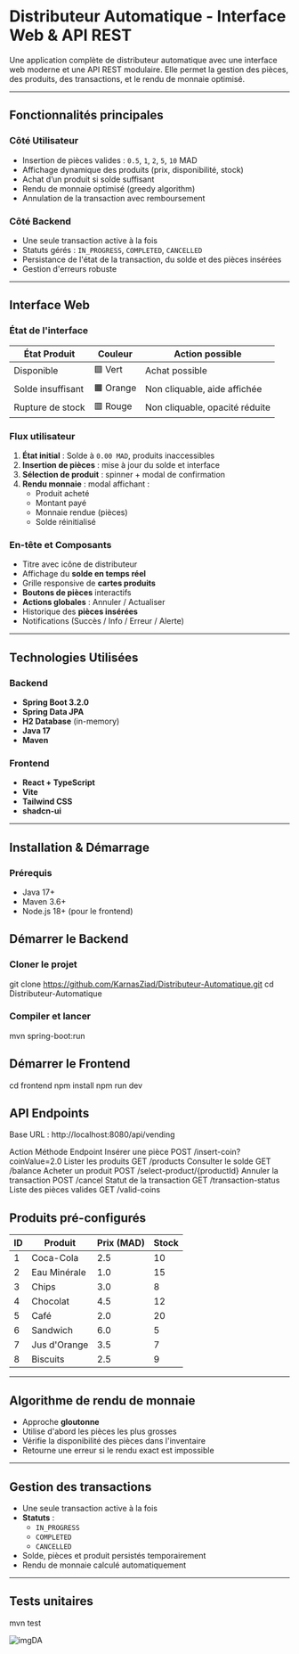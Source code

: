 #  Distributeur Automatique - Interface Web & API REST

Une application complète de distributeur automatique avec une interface web moderne et une API REST modulaire. Elle permet la gestion des pièces, des produits, des transactions, et le rendu de monnaie optimisé.

---

##  Fonctionnalités principales

###  Côté Utilisateur
- Insertion de pièces valides : `0.5`, `1`, `2`, `5`, `10` MAD
- Affichage dynamique des produits (prix, disponibilité, stock)
- Achat d’un produit si solde suffisant
- Rendu de monnaie optimisé (greedy algorithm)
- Annulation de la transaction avec remboursement

### Côté Backend
- Une seule transaction active à la fois
- Statuts gérés : `IN_PROGRESS`, `COMPLETED`, `CANCELLED`
- Persistance de l'état de la transaction, du solde et des pièces insérées
- Gestion d'erreurs robuste

---

##  Interface Web

###  État de l'interface

| État Produit         | Couleur | Action possible                  |
|----------------------|--------|----------------------------------|
| Disponible           | 🟩 Vert  | Achat possible                   |
| Solde insuffisant    | 🟧 Orange | Non cliquable, aide affichée     |
| Rupture de stock     | 🟥 Rouge  | Non cliquable, opacité réduite   |

###  Flux utilisateur
1. **État initial** : Solde à `0.00 MAD`, produits inaccessibles
2. **Insertion de pièces** : mise à jour du solde et interface
3. **Sélection de produit** : spinner + modal de confirmation
4. **Rendu monnaie** : modal affichant :
   - Produit acheté
   - Montant payé
   - Monnaie rendue (pièces)
   - Solde réinitialisé

###  En-tête et Composants
- Titre avec icône de distributeur
- Affichage du **solde en temps réel**
- Grille responsive de **cartes produits**
- **Boutons de pièces** interactifs
- **Actions globales** : Annuler / Actualiser
- Historique des **pièces insérées**
- Notifications (Succès / Info / Erreur / Alerte)

---

##  Technologies Utilisées

###  Backend
- **Spring Boot 3.2.0**
- **Spring Data JPA**
- **H2 Database** (in-memory)
- **Java 17**
- **Maven**

###  Frontend
- **React + TypeScript**
- **Vite**
- **Tailwind CSS**
- **shadcn-ui**

---


## Installation & Démarrage

###  Prérequis
- Java 17+
- Maven 3.6+
- Node.js 18+ (pour le frontend)

##  Démarrer le Backend

### Cloner le projet
git clone https://github.com/KarnasZiad/Distributeur-Automatique.git
cd Distributeur-Automatique

### Compiler et lancer
mvn spring-boot:run


##  Démarrer le Frontend

cd frontend
npm install
npm run dev


##  API Endpoints
Base URL : http://localhost:8080/api/vending

Action	Méthode	Endpoint
 Insérer une pièce	POST	/insert-coin?coinValue=2.0
 Lister les produits	GET	/products
 Consulter le solde	GET	/balance
 Acheter un produit	POST	/select-product/{productId}
 Annuler la transaction	POST	/cancel
 Statut de la transaction	GET	/transaction-status
 Liste des pièces valides	GET	/valid-coins

##  Produits pré-configurés

| ID | Produit        | Prix (MAD) | Stock |
|----|----------------|------------|-------|
| 1  | Coca-Cola      | 2.5        | 10    |
| 2  | Eau Minérale   | 1.0        | 15    |
| 3  | Chips          | 3.0        | 8     |
| 4  | Chocolat       | 4.5        | 12    |
| 5  | Café           | 2.0        | 20    |
| 6  | Sandwich       | 6.0        | 5     |
| 7  | Jus d'Orange   | 3.5        | 7     |
| 8  | Biscuits       | 2.5        | 9     |

---

##  Algorithme de rendu de monnaie

- Approche **gloutonne**
- Utilise d'abord les pièces les plus grosses
- Vérifie la disponibilité des pièces dans l'inventaire
- Retourne une erreur si le rendu exact est impossible

---

##  Gestion des transactions

- Une seule transaction active à la fois
- **Statuts** :
  - `IN_PROGRESS`
  - `COMPLETED`
  - `CANCELLED`
- Solde, pièces et produit persistés temporairement
- Rendu de monnaie calculé automatiquement

---

##  Tests unitaires

mvn test

![imgDA](https://github.com/user-attachments/assets/31a1c183-ed14-4e33-82fc-3a0ff0b4ed1e)






